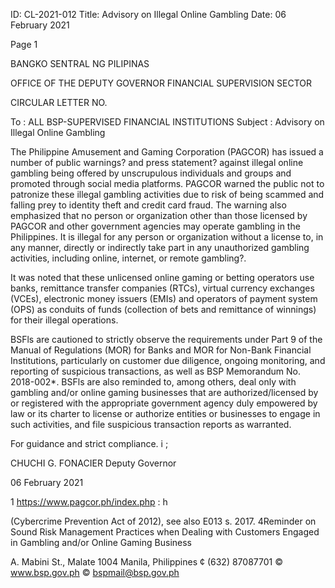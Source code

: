 ID: CL-2021-012
Title: Advisory on Illegal Online Gambling
Date: 06 February 2021

Page 1

BANGKO SENTRAL NG PILIPINAS

OFFICE OF THE DEPUTY GOVERNOR FINANCIAL SUPERVISION SECTOR

CIRCULAR LETTER NO.

To : ALL BSP-SUPERVISED FINANCIAL INSTITUTIONS Subject : Advisory on Illegal Online Gambling

The Philippine Amusement and Gaming Corporation (PAGCOR) has issued a number of public warnings? and press statement? against illegal online gambling being offered by unscrupulous individuals and groups and promoted through social media platforms. PAGCOR warned the public not to patronize these illegal gambling activities due to risk of being scammed and falling prey to identity theft and credit card fraud. The warning also emphasized that no person or organization other than those licensed by PAGCOR and other government agencies may operate gambling in the Philippines. It is illegal for any person or organization without a license to, in any manner, directly or indirectly take part in any unauthorized gambling activities, including online, internet, or remote gambling?.

It was noted that these unlicensed online gaming or betting operators use banks, remittance transfer companies (RTCs), virtual currency exchanges (VCEs), electronic money issuers (EMIs) and operators of payment system (OPS) as conduits of funds (collection of bets and remittance of winnings) for their illegal operations.

BSFls are cautioned to strictly observe the requirements under Part 9 of the Manual of Regulations (MOR) for Banks and MOR for Non-Bank Financial Institutions, particularly on customer due diligence, ongoing monitoring, and reporting of suspicious transactions, as well as BSP Memorandum No. 2018-002*. BSFls are also reminded to, among others, deal only with gambling and/or online gaming businesses that are authorized/licensed by or registered with the appropriate government agency duly empowered by law or its charter to license or authorize entities or businesses to engage in such activities, and file suspicious transaction reports as warranted.

For guidance and strict compliance. i ; 

CHUCHI G. FONACIER Deputy Governor

06 February 2021

1 https://www.pagcor.ph/index.php : h

(Cybercrime Prevention Act of 2012), see also E013 s. 2017. 4Reminder on Sound Risk Management Practices when Dealing with Customers Engaged in Gambling and/or Online Gaming Business

A. Mabini St., Malate 1004 Manila, Philippines ¢ (632) 87087701 © www.bsp.gov.ph © bspmail@bsp.gov.ph